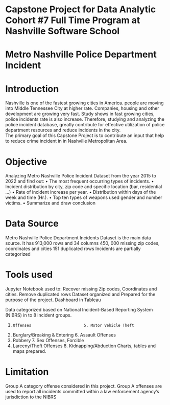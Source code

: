 # Capstone Project for Data Analytic Cohort #7 Full Time Program at Nashville Software School  
# Metro Nashville Police Department Incident 
# Introduction

Nashville is one of the fastest growing cities in America. people are moving into Middle Tennessee City at higher rate. Companies, housing and other development are growing very fast.  Study shows in fast growing cities, police incidents rate is also increase. Therefore, studying and analyzing the police incident database, greatly contribute for effective utilization of police department resources and reduce incidents in the city.  
The primary goal of this Capstone Project is to contribute an input that help to reduce crime incident in in Nashville Metropolitan Area.  
# Objective
Analyzing Metro Nashville Police Incident Dataset from the year 2015 to 2022
  and find out:
•	The most frequent occurring types of incidents.
•	Incident distribution by city, zip code and specific location (bar, residential …) 
•	Rate of incident increase per year.
•	Distribution within days of the week and time (Hr.).
•	Top ten types of weapons used gender and number victims. 
•	Summarize and draw conclusion
# Data Source
Metro Nashville Police Department Incidents Dataset is the main data source.
  It has 913,000 rows and 34 columns
    450, 000 missing zip codes, coordinates and cities
    151 duplicated rows
    Incidents are partially categorized
# Tools used 
Jupyter Notebook used to:
   Recover missing  Zip codes, Coordinates and cities. 
   Remove duplicated rows 
   Dataset organized and Prepared for the purpose of the project. 
Dashboard in Tableau

Data categorized  based on National Incident-Based Reporting System (NIBRS) in to 8 incident groups.
  1.	 Offenses                       5. Motor Vehicle Theft
  2.	Burglary/Breaking & Entering   	6. Assault Offenses
  3.	Robbery   					            7. Sex Offenses, Forcible
  4.	Larceny/Theft Offenses          8. Kidnapping/Abduction
Charts, tables and maps prepared.  
# Limitation
Group A category offense considered in this project. Group A offenses are used to report all incidents committed within a law enforcement agency’s jurisdiction to the NIBRS

